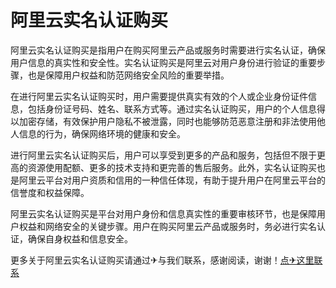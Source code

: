 # 阿里云实名认证购买

阿里云实名认证购买是指用户在购买阿里云产品或服务时需要进行实名认证，确保用户信息的真实性和安全性。实名认证购买是阿里云对用户身份进行验证的重要步骤，也是保障用户权益和防范网络安全风险的重要举措。

在进行阿里云实名认证购买时，用户需要提供真实有效的个人或企业身份证件信息，包括身份证号码、姓名、联系方式等。通过实名认证购买，用户的个人信息得以加密存储，有效保护用户隐私不被泄露，同时也能够防范恶意注册和非法使用他人信息的行为，确保网络环境的健康和安全。

进行阿里云实名认证购买后，用户可以享受到更多的产品和服务，包括但不限于更高的资源使用配额、更多的技术支持和更完善的售后服务。此外，实名认证购买也是阿里云平台对用户资质和信用的一种信任体现，有助于提升用户在阿里云平台的信誉度和权益保障。

阿里云实名认证购买是平台对用户身份和信息真实性的重要审核环节，也是保障用户权益和网络安全的关键步骤。用户在购买阿里云产品或服务时，务必进行实名认证，确保自身权益和信息安全。

更多关于阿里云实名认证购买请通过✈与我们联系，感谢阅读，谢谢！[点✈这里联系](https://a.k02.cc)